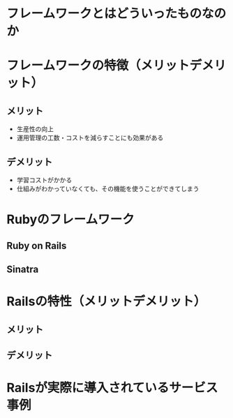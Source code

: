 # フレームワークとはどういったものなのか
# フレームワークの特徴（メリットデメリット）
## メリット
* 生産性の向上
* 運用管理の工数・コストを減らすことにも効果がある
## デメリット
* 学習コストがかかる
* 仕組みがわかっていなくても、その機能を使うことができてしまう
# Rubyのフレームワーク
## Ruby on Rails
## Sinatra
# Railsの特性（メリットデメリット）
## メリット
## デメリット
# Railsが実際に導入されているサービス事例
